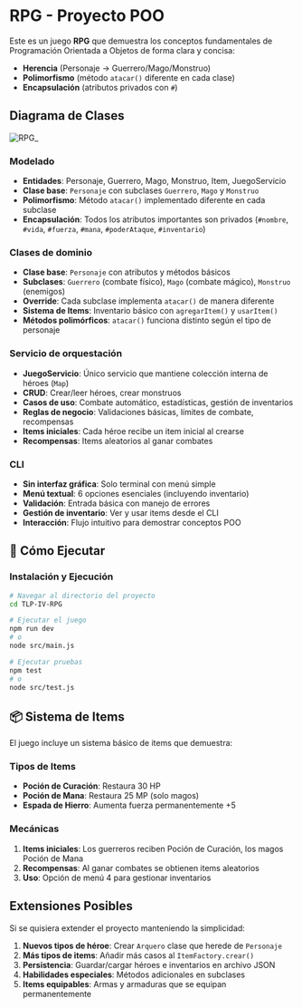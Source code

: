 # RPG - Proyecto POO

Este es un juego **RPG** que demuestra los conceptos fundamentales de
Programación Orientada a Objetos de forma clara y concisa:

- **Herencia** (Personaje → Guerrero/Mago/Monstruo)
- **Polimorfismo** (método `atacar()` diferente en cada clase)
- **Encapsulación** (atributos privados con `#`)

## Diagrama de Clases
![RPG_](https://github.com/user-attachments/assets/d4c59dc0-17a3-49c9-b794-dd4abd3d23a4)

### **Modelado**

- **Entidades**: Personaje, Guerrero, Mago, Monstruo, Item, JuegoServicio
- **Clase base**: `Personaje` con subclases `Guerrero`, `Mago` y `Monstruo`
- **Polimorfismo**: Método `atacar()` implementado diferente en cada subclase
- **Encapsulación**: Todos los atributos importantes son privados (`#nombre`,
  `#vida`, `#fuerza`, `#mana`, `#poderAtaque`, `#inventario`)

### **Clases de dominio**

- **Clase base**: `Personaje` con atributos y métodos básicos
- **Subclases**: `Guerrero` (combate físico), `Mago` (combate mágico),
  `Monstruo` (enemigos)
- **Override**: Cada subclase implementa `atacar()` de manera diferente
- **Sistema de Items**: Inventario básico con `agregarItem()` y `usarItem()`
- **Métodos polimórficos**: `atacar()` funciona distinto según el tipo de
  personaje

### **Servicio de orquestación**

- **JuegoServicio**: Único servicio que mantiene colección interna de héroes
  (`Map`)
- **CRUD**: Crear/leer héroes, crear monstruos
- **Casos de uso**: Combate automático, estadísticas, gestión de inventarios
- **Reglas de negocio**: Validaciones básicas, límites de combate, recompensas
- **Items iniciales**: Cada héroe recibe un item inicial al crearse
- **Recompensas**: Items aleatorios al ganar combates

### **CLI**

- **Sin interfaz gráfica**: Solo terminal con menú simple
- **Menú textual**: 6 opciones esenciales (incluyendo inventario)
- **Validación**: Entrada básica con manejo de errores
- **Gestión de inventario**: Ver y usar items desde el CLI
- **Interacción**: Flujo intuitivo para demostrar conceptos POO

## 🚀 Cómo Ejecutar

### Instalación y Ejecución

```bash
# Navegar al directorio del proyecto
cd TLP-IV-RPG

# Ejecutar el juego
npm run dev
# o
node src/main.js

# Ejecutar pruebas
npm test
# o
node src/test.js
```

## 📦 Sistema de Items

El juego incluye un sistema básico de items que demuestra:

### **Tipos de Items**

- **Poción de Curación**: Restaura 30 HP
- **Poción de Mana**: Restaura 25 MP (solo magos)
- **Espada de Hierro**: Aumenta fuerza permanentemente +5

### **Mecánicas**

1. **Items iniciales**: Los guerreros reciben Poción de Curación, los magos
   Poción de Mana
2. **Recompensas**: Al ganar combates se obtienen items aleatorios
3. **Uso**: Opción de menú 4 para gestionar inventarios

## Extensiones Posibles

Si se quisiera extender el proyecto manteniendo la simplicidad:

1. **Nuevos tipos de héroe**: Crear `Arquero` clase que herede de `Personaje`
2. **Más tipos de items**: Añadir más casos al `ItemFactory.crear()`
3. **Persistencia**: Guardar/cargar héroes e inventarios en archivo JSON
4. **Habilidades especiales**: Métodos adicionales en subclases
5. **Items equipables**: Armas y armaduras que se equipan permanentemente
